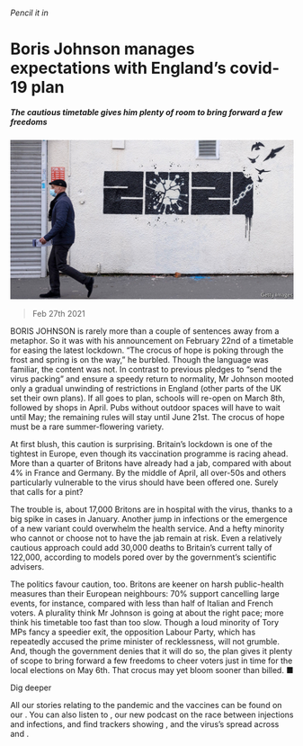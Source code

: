 ###### Pencil it in

# Boris Johnson manages expectations with England’s covid-19 plan 

##### The cautious timetable gives him plenty of room to bring forward a few freedoms 

![image](images/20210227_brp503.jpg) 

> Feb 27th 2021 


BORIS JOHNSON is rarely more than a couple of sentences away from a metaphor. So it was with his announcement on February 22nd of a timetable for easing the latest lockdown. “The crocus of hope is poking through the frost and spring is on the way,” he burbled. Though the language was familiar, the content was not. In contrast to previous pledges to “send the virus packing” and ensure a speedy return to normality, Mr Johnson mooted only a gradual unwinding of restrictions in England (other parts of the UK set their own plans). If all goes to plan, schools will re-open on March 8th, followed by shops in April. Pubs without outdoor spaces will have to wait until May; the remaining rules will stay until June 21st. The crocus of hope must be a rare summer-flowering variety.


At first blush, this caution is surprising. Britain’s lockdown is one of the tightest in Europe, even though its vaccination programme is racing ahead. More than a quarter of Britons have already had a jab, compared with about 4% in France and Germany. By the middle of April, all over-50s and others particularly vulnerable to the virus should have been offered one. Surely that calls for a pint?



The trouble is, about 17,000 Britons are in hospital with the virus, thanks to a big spike in cases in January. Another jump in infections or the emergence of a new variant could overwhelm the health service. And a hefty minority who cannot or choose not to have the jab remain at risk. Even a relatively cautious approach could add 30,000 deaths to Britain’s current tally of 122,000, according to models pored over by the government’s scientific advisers.


The politics favour caution, too. Britons are keener on harsh public-health measures than their European neighbours: 70% support cancelling large events, for instance, compared with less than half of Italian and French voters. A plurality think Mr Johnson is going at about the right pace; more think his timetable too fast than too slow. Though a loud minority of Tory MPs fancy a speedier exit, the opposition Labour Party, which has repeatedly accused the prime minister of recklessness, will not grumble. And, though the government denies that it will do so, the plan gives it plenty of scope to bring forward a few freedoms to cheer voters just in time for the local elections on May 6th. That crocus may yet bloom sooner than billed. ■


Dig deeper


All our stories relating to the pandemic and the vaccines can be found on our . You can also listen to , our new podcast on the race between injections and infections, and find trackers showing ,  and the virus’s spread across  and .

